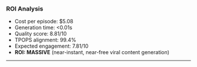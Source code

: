 ### ROI Analysis

- Cost per episode: $5.08
- Generation time: <0.01s
- Quality score: 8.81/10
- TPOPS alignment: 99.4%
- Expected engagement: 7.81/10
- **ROI: MASSIVE** (near-instant, near-free viral content generation)

---
